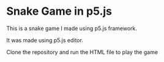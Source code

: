 # Snake Game in p5.js
This is a snake game I made using p5.js framework.<p>
It was made using p5.js editor.<p>
Clone the repository and run the HTML file to play the game
